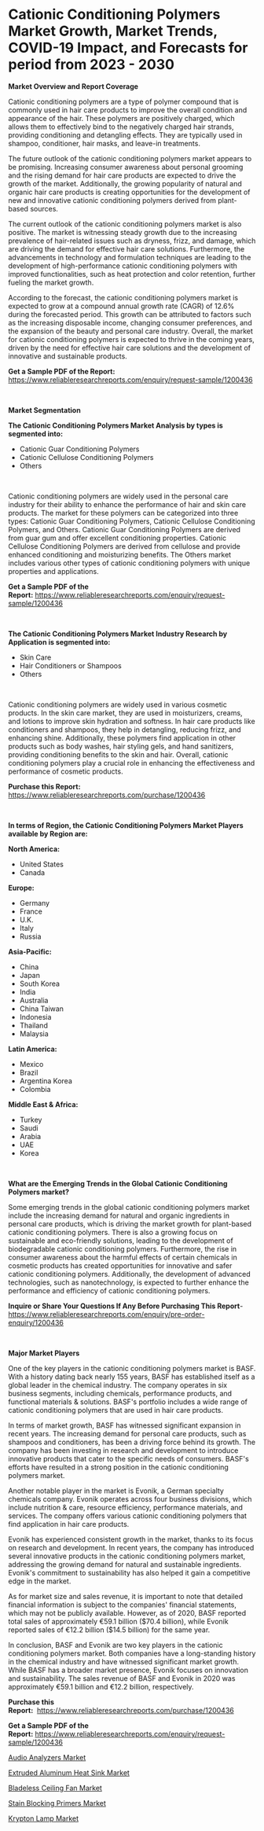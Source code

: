 <p><h1>Cationic Conditioning Polymers Market Growth, Market Trends, COVID-19 Impact, and Forecasts for period from 2023 - 2030</h1></p><p><strong>Market Overview and Report Coverage</strong></p>
<p><p>Cationic conditioning polymers are a type of polymer compound that is commonly used in hair care products to improve the overall condition and appearance of the hair. These polymers are positively charged, which allows them to effectively bind to the negatively charged hair strands, providing conditioning and detangling effects. They are typically used in shampoo, conditioner, hair masks, and leave-in treatments.</p><p>The future outlook of the cationic conditioning polymers market appears to be promising. Increasing consumer awareness about personal grooming and the rising demand for hair care products are expected to drive the growth of the market. Additionally, the growing popularity of natural and organic hair care products is creating opportunities for the development of new and innovative cationic conditioning polymers derived from plant-based sources.</p><p>The current outlook of the cationic conditioning polymers market is also positive. The market is witnessing steady growth due to the increasing prevalence of hair-related issues such as dryness, frizz, and damage, which are driving the demand for effective hair care solutions. Furthermore, the advancements in technology and formulation techniques are leading to the development of high-performance cationic conditioning polymers with improved functionalities, such as heat protection and color retention, further fueling the market growth.</p><p>According to the forecast, the cationic conditioning polymers market is expected to grow at a compound annual growth rate (CAGR) of 12.6% during the forecasted period. This growth can be attributed to factors such as the increasing disposable income, changing consumer preferences, and the expansion of the beauty and personal care industry. Overall, the market for cationic conditioning polymers is expected to thrive in the coming years, driven by the need for effective hair care solutions and the development of innovative and sustainable products.</p></p>
<p><strong>Get a Sample PDF of the Report:</strong> <a href="https://www.reliableresearchreports.com/enquiry/request-sample/1200436">https://www.reliableresearchreports.com/enquiry/request-sample/1200436</a></p>
<p>&nbsp;</p>
<p><strong>Market Segmentation</strong></p>
<p><strong>The Cationic Conditioning Polymers Market Analysis by types is segmented into:</strong></p>
<p><ul><li>Cationic Guar Conditioning Polymers</li><li>Cationic Cellulose Conditioning Polymers</li><li>Others</li></ul></p>
<p>&nbsp;</p>
<p><p>Cationic conditioning polymers are widely used in the personal care industry for their ability to enhance the performance of hair and skin care products. The market for these polymers can be categorized into three types: Cationic Guar Conditioning Polymers, Cationic Cellulose Conditioning Polymers, and Others. Cationic Guar Conditioning Polymers are derived from guar gum and offer excellent conditioning properties. Cationic Cellulose Conditioning Polymers are derived from cellulose and provide enhanced conditioning and moisturizing benefits. The Others market includes various other types of cationic conditioning polymers with unique properties and applications.</p></p>
<p><strong>Get a Sample PDF of the Report:</strong>&nbsp;<a href="https://www.reliableresearchreports.com/enquiry/request-sample/1200436">https://www.reliableresearchreports.com/enquiry/request-sample/1200436</a></p>
<p>&nbsp;</p>
<p><strong>The Cationic Conditioning Polymers Market Industry Research by Application is segmented into:</strong></p>
<p><ul><li>Skin Care</li><li>Hair Conditioners or Shampoos</li><li>Others</li></ul></p>
<p>&nbsp;</p>
<p><p>Cationic conditioning polymers are widely used in various cosmetic products. In the skin care market, they are used in moisturizers, creams, and lotions to improve skin hydration and softness. In hair care products like conditioners and shampoos, they help in detangling, reducing frizz, and enhancing shine. Additionally, these polymers find application in other products such as body washes, hair styling gels, and hand sanitizers, providing conditioning benefits to the skin and hair. Overall, cationic conditioning polymers play a crucial role in enhancing the effectiveness and performance of cosmetic products.</p></p>
<p><strong>Purchase this Report:</strong>&nbsp; <a href="https://www.reliableresearchreports.com/purchase/1200436">https://www.reliableresearchreports.com/purchase/1200436</a></p>
<p>&nbsp;</p>
<p><strong>In terms of Region, the Cationic Conditioning Polymers Market Players available by Region are:</strong></p>
<p>
    <p> <strong> North America: </strong>
        <ul>
            <li>United States</li>
            <li>Canada</li>
        </ul>
        </p> 
    <p> <strong> Europe: </strong>
        <ul>
            <li>Germany</li>
            <li>France</li>
            <li>U.K.</li>
            <li>Italy</li>
            <li>Russia</li>
        </ul>
        </p> 
    <p> <strong> Asia-Pacific: </strong>
        <ul>
            <li>China</li>
            <li>Japan</li>
            <li>South Korea</li>
            <li>India</li>
            <li>Australia</li>
            <li>China Taiwan</li>
            <li>Indonesia</li>
            <li>Thailand</li>
            <li>Malaysia</li>
        </ul>
        </p> 
    <p> <strong> Latin America: </strong>
        <ul>
            <li>Mexico</li>
            <li>Brazil</li>
            <li>Argentina Korea</li>
            <li>Colombia</li>
        </ul>
        </p> 
    <p> <strong> Middle East & Africa: </strong>
        <ul>
            <li>Turkey</li>
            <li>Saudi</li>
            <li>Arabia</li>
            <li>UAE</li>
            <li>Korea</li>
        </ul>
    </p>
    </p>
<p>&nbsp;</p>
<p><strong>What are the Emerging Trends in the Global Cationic Conditioning Polymers market?</strong></p>
<p><p>Some emerging trends in the global cationic conditioning polymers market include the increasing demand for natural and organic ingredients in personal care products, which is driving the market growth for plant-based cationic conditioning polymers. There is also a growing focus on sustainable and eco-friendly solutions, leading to the development of biodegradable cationic conditioning polymers. Furthermore, the rise in consumer awareness about the harmful effects of certain chemicals in cosmetic products has created opportunities for innovative and safer cationic conditioning polymers. Additionally, the development of advanced technologies, such as nanotechnology, is expected to further enhance the performance and efficiency of cationic conditioning polymers.</p></p>
<p><strong>Inquire or Share Your Questions If Any Before Purchasing This Report</strong>- <a href="https://www.reliableresearchreports.com/enquiry/pre-order-enquiry/1200436">https://www.reliableresearchreports.com/enquiry/pre-order-enquiry/1200436</a></p>
<p>&nbsp;</p>
<p><strong>Major Market Players</strong></p>
<p><p>One of the key players in the cationic conditioning polymers market is BASF. With a history dating back nearly 155 years, BASF has established itself as a global leader in the chemical industry. The company operates in six business segments, including chemicals, performance products, and functional materials & solutions. BASF's portfolio includes a wide range of cationic conditioning polymers that are used in hair care products.</p><p>In terms of market growth, BASF has witnessed significant expansion in recent years. The increasing demand for personal care products, such as shampoos and conditioners, has been a driving force behind its growth. The company has been investing in research and development to introduce innovative products that cater to the specific needs of consumers. BASF's efforts have resulted in a strong position in the cationic conditioning polymers market.</p><p>Another notable player in the market is Evonik, a German specialty chemicals company. Evonik operates across four business divisions, which include nutrition & care, resource efficiency, performance materials, and services. The company offers various cationic conditioning polymers that find application in hair care products.</p><p>Evonik has experienced consistent growth in the market, thanks to its focus on research and development. In recent years, the company has introduced several innovative products in the cationic conditioning polymers market, addressing the growing demand for natural and sustainable ingredients. Evonik's commitment to sustainability has also helped it gain a competitive edge in the market.</p><p>As for market size and sales revenue, it is important to note that detailed financial information is subject to the companies' financial statements, which may not be publicly available. However, as of 2020, BASF reported total sales of approximately €59.1 billion ($70.4 billion), while Evonik reported sales of €12.2 billion ($14.5 billion) for the same year.</p><p>In conclusion, BASF and Evonik are two key players in the cationic conditioning polymers market. Both companies have a long-standing history in the chemical industry and have witnessed significant market growth. While BASF has a broader market presence, Evonik focuses on innovation and sustainability. The sales revenue of BASF and Evonik in 2020 was approximately €59.1 billion and €12.2 billion, respectively.</p></p>
<p><strong>Purchase this Report:</strong>&nbsp;&nbsp;<a href="https://www.reliableresearchreports.com/purchase/1200436">https://www.reliableresearchreports.com/purchase/1200436</a></p>
<p></p>
<p><strong>Get a Sample PDF of the Report:</strong>&nbsp;<a href="https://www.reliableresearchreports.com/enquiry/request-sample/1200436">https://www.reliableresearchreports.com/enquiry/request-sample/1200436</a></p>
<p><p><a href="https://medium.com/@randysimpson755/audio-analyzers-market-size-growth-forecast-2023-2030-931e9de75517">Audio Analyzers Market</a></p><p><a href="https://www.linkedin.com/pulse/extruded-aluminum-heat-sink-market-challenges-opportunities-fenee/">Extruded Aluminum Heat Sink Market</a></p><p><a href="https://www.linkedin.com/pulse/bladeless-ceiling-fan-market-size-share-amp-trends-xs7ce/">Bladeless Ceiling Fan Market</a></p><p><a href="https://medium.com/@adeafrashri2022/stain-blocking-primers-market-size-growth-forecast-2023-2030-6f37d99511f1">Stain Blocking Primers Market</a></p><p><a href="https://www.linkedin.com/pulse/krypton-lamp-market-size-share-global-analysis-report-2023-vlfve/">Krypton Lamp Market</a></p></p>